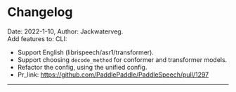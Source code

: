 # Changelog


Date: 2022-1-10, Author: Jackwaterveg.  
Add features to: CLI:  
  - Support English (librispeech/asr1/transformer).  
  - Support choosing `decode_method` for conformer and transformer models.  
  - Refactor the config, using the unified config.  
  - Pr_link: https://github.com/PaddlePaddle/PaddleSpeech/pull/1297

***
